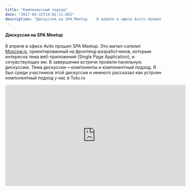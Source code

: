 ```yaml
---
title: "Компонентный подход"
date: "2017-04-15T19:02:11.00Z"
description: "Дискуссия на SPA Meetup    8 апреля в офисе Avito прошел SPA Meetup. Это митап-сателит Moscow.js [http://moscowjs.ru/], ориентир"
---
```


<h4>Дискуссия на SPA Meetup</h4>

<p>8 апреля в офисе Avito прошел SPA Meetup. Это митап-сателит <a href="http://moscowjs.ru/" target="_blank" rel="noopener noreferrer">Moscow.js</a>, ориентированный на фронтенд-разработчиков, которым интересна тема веб-приложений (Single Page Application), и сочувствующих им. В завершении встречи провели панельную дискуссию. Тема дискуссии — компоненты и компонентный подход. Я был среди участников этой дискуссии и немного рассказал как устроен компонентный подход у нас в Tutu.ru</p>
<p><iframe title="Дискуссия - Организация системы компонент" width="580" height="326" src="https://www.youtube.com/embed/h23HbKaUbaU?feature=oembed" frameborder="0" allow="accelerometer; autoplay; encrypted-media; gyroscope; picture-in-picture" allowfullscreen></iframe></p>


